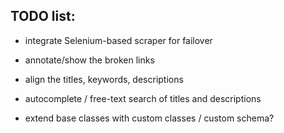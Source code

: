 
## TODO list:

  * integrate Selenium-based scraper for failover

  * annotate/show the broken links
  * align the titles, keywords, descriptions
  * autocomplete / free-text search of titles and descriptions
  * extend base classes with custom classes / custom schema?
  
